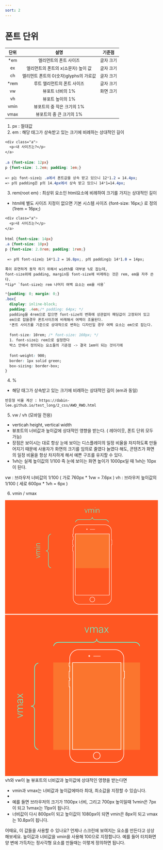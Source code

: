 ```yaml
---
sort: 2
---
```


# 폰트 단위

| 단위 |                  설명                   |   기준점  |
|:----:|:--------------------------------------:|:---------:|
|  *em |         엘리먼트의 폰트 사이즈           | 글자 크기 |
|  ex  |   엘리먼트의 폰트의 x(소문자) 높이 값     | 글자 크기 |
|  ch  | 엘리먼트 폰트의 0(숫자)glyphs의 가로값    | 글자 크기 |
| *rem |       루트 엘리먼트의 폰트 사이즈         | 글자 크기 |
|  vw  |            뷰포트 너비의 1%              | 화면 크기 |
|  vh  |            뷰포트 높이의 1%              |           |
| vmin |       뷰포트의 중 작은 크기의 1%          |           |
| vmax |        뷰포트의 중 큰 크기의 1%           |           |

1. px : 절대값
2. em : 해당 태그가 상속받고 있는 크기에 비례하는 상대적인 길이
```css
<div class="a">
  <p>내 사이즈는?</p>
</a>

.a {font-size: 12px}
p {font-size: 1.2em; padding: 1em;}

=> p는 font-size는 .a에서 폰트값을 상속 받고 있으니 12*1.2 = 14.4px;
=> p의 padding은 p의 14.4px에서 상속 받고 있으니 14*1=14.4px;

```

3. rem(root em) : 최상위 요소인 html요소에 비례하여 크기를 가지는 상대적인 길이
- html에 별도 사이즈 지정이 없으면 기본 시스템 사이즈 {font-size: 16px;} 로 정의 (1rem = 16px;)

```css
<div class="a">
  <p>내 사이즈는?</p>
</a>

html {font-size: 14px}
.a {font-size: 10px}
p {font-size: 2.0rem; padding: 1rem;}

 => p의 font-size는 14*1.2 = 16.8px;, p의 padding는 14*1.0 = 14px;
```

```note
폭이 유연하게 동작 하기 위해서 width를 대부분 %로 잡는데,
font-size외에 padding, margin등 font-size에 비례하는 것은 rem, em을 자주 쓴다.
*tip* `font-size는 rem 나머지 여백 요소는 em을 사용`
```

```css
*{padding: 0; margin: 0;}
.box{
  display: inline-block;
  padding: .4em;/* padding: 64px; */
  padding을 4rem으로 잡으면 font-size의 변화에 상관없이 패딩값이 고정되어 있고
  em으로 잡을경우 폰트사이즈에 비례해서 여백이 조율된다.
  *폰트 사이즈를 기준으로 상대적으로 변하는 디자인일 경우 여백 요소는 em으로 잡는다.

  font-size: 10rem; /* font-size: 160px; */
  1. font-size는 rem으로 설정한다
  박스 안에서 정의되는 요소들의 기준점 -> 결국 1em이 되는 것이기에

  font-weight: 900;
  border: 1px solid green;
  box-sizing: border-box;
}
```

4. %
- 해당 태그가 상속받고 있는 크기에 비례하는 상대적인 길이 (em과 동일)

```tip
반응형 비율 계산 : https://dabin-lee.github.io/test_long/2_css/AWD_RWD.html
```

5. vw / vh (모바일 전용)

- verticah height, vertical width
- 뷰포트의 너비값과 높이값에 상대적인 영향을 받는다. ( 레아이웃, 폰트 단위 모두 가능)
-  장점은 보이시는 대로 항상 눈에 보이는 디스플레이의 일정 비율을 차지하도록 만들어지기 때문에 사용자가 화면의 크기를 임의로 줄였다 늘였다 해도, 콘텐츠가 화면의 일정 비율을 항상 차지하게 해서 예쁜 구조를 유지할 수 있다.
-  1vh는 실제 높이값의 1/100 즉 눈에 보이는 화면 높이가 1000px일 때 1vh는 10px이 된다.
<!-- -  데스크탑과 모바일에서 동시에 운영되는 사이트를 제작할 때 유용 -->
vw : 브라우저 너비값의 1/100 ( 가로 760px * 1vw = 7.6px )
vh : 브라우저 높이값의 1/100 ( 세로 600px * 1vh = 6px )

6. vmin / vmax


![vmin](./assets/img/../../../../../assets/img/vmin.png)
![vmin](./assets/img/../../../../../assets/img/vmax.png)
vh와 vw이 늘 뷰포트의 너비값과 높이값에 상대적인 영향을 받는다면
- vmin과 vmax는 너비값과 높이값에따라 최대, 최소값을 지정할 수 있습니다.
-
- 예를 들면 브라우저의 크기가 1100px 너비, 그리고 700px 높이일때 1vmin은 7px이 되고 1vmax는 11px이 됩니다.
- 너비값이 다시 800px이 되고 높이값이 1080px이 되면 vmin은 8px이 되고 vmax는 10.8px이 됩니다.

어때요, 이 값들을 사용할 수 있나요?
언제나 스크린에 보여지는 요소를 만든다고 상상해보세요.
높이값과 너비값을 vmin을 사용해 100으로 지정합니다.
예를 들어 터치화면 양 변에 가득차는 정사각형 요소를 만들때는 이렇게 정의하면 됩니다.


